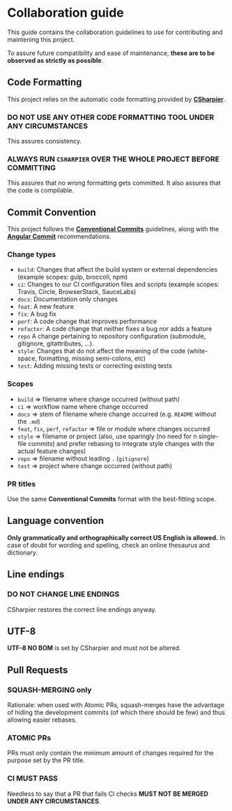 # Collaboration guide

This guide contains the collaboration guidelines to use
for contributing and maintening this project.

To assure future compatibility and ease of maintenance,
**these are to be observed as strictly as possible**.

## Code Formatting

This project relies on the automatic code formatting
provided by **[CSharpier](https://csharpier.com/)**.

### DO NOT USE ANY OTHER CODE FORMATTING TOOL UNDER ANY CIRCUMSTANCES

This assures consistency.

### ALWAYS RUN `CSHARPIER` OVER THE WHOLE PROJECT BEFORE COMMITTING

This assures that no wrong formatting gets committed.
It also assures that the code is compilable.

## Commit Convention

This project follows the **[Conventional Commits](https://www.conventionalcommits.org/en/v1.0.0/)** guidelines,
along with the **[Angular Commit](https://github.com/angular/angular/blob/22b96b9/CONTRIBUTING.md#-commit-message-guidelines)** recommendations.

### Change types

* `build`: Changes that affect the build system or external dependencies (example scopes: gulp, broccoli, npm)
* `ci`: Changes to our CI configuration files and scripts (example scopes: Travis, Circle, BrowserStack, SauceLabs)
* `docs`: Documentation only changes
* `feat`: A new feature
* `fix`: A bug fix
* `perf`: A code change that improves performance
* `refactor`: A code change that neither fixes a bug nor adds a feature
* `repo` A change pertaining to repository configuration (submodule, gitignore, gitattributes, ...).
* `style`: Changes that do not affect the meaning of the code (white-space, formatting, missing semi-colons, etc)
* `test`: Adding missing tests or correcting existing tests

### Scopes

* `build` => filename where change occurred (without path)
* `ci` => workflow name where change occurred
* `docs` => stem of filename where change occurred (e.g. `README` without the `.md`)
* `feat`, `fix`, `perf`, `refactor` => file or module where changes occurred
* `style` => filename or project (also, use sparingly (no need for n single-file commits)
  and prefer rebasing to integrate style changes with the actual feature changes)
* `repo` => filename without leading `.` (`gitignore`)
* `test` => project where change occurred (without path)

### PR titles

Use the same **Conventional Commits** format with the best-fitting scope.

## Language convention

**Only grammatically and orthographically correct US English is allowed.**
In case of doubt for wording and spelling, check an online thesaurus and dictionary.

## Line endings

### DO NOT CHANGE LINE ENDINGS

CSharpier restores the correct line endings anyway.

## UTF-8

**UTF-8 NO BOM** is set by CSharpier and must not be altered.

## Pull Requests

### SQUASH-MERGING only

Rationale: when used with Atomic PRs, squash-merges have the advantage of hiding the development commits
(of which there should be few) and thus allowing easier rebases.

### ATOMIC PRs

PRs must only contain the minimum amount of changes required for the purpose set by the PR title.

### CI MUST PASS

Needless to say that a PR that fails CI checks **MUST NOT BE MERGED UNDER ANY CIRCUMSTANCES**.

